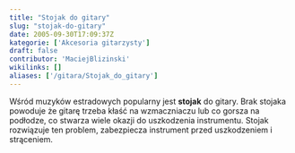 ```yaml
---
title: "Stojak do gitary"
slug: "stojak-do-gitary"
date: 2005-09-30T17:09:37Z
kategorie: ['Akcesoria gitarzysty']
draft: false
contributor: 'MaciejBlizinski'
wikilinks: []
aliases: ['/gitara/Stojak_do_gitary']
---
```

Wśród muzyków estradowych popularny jest **stojak** do gitary. Brak
stojaka powoduje że gitarę trzeba kłaść na wzmaczniaczu lub co gorsza na
podłodze, co stwarza wiele okazji do uszkodzenia instrumentu. Stojak
rozwiązuje ten problem, zabezpiecza instrument przed uszkodzeniem i
strąceniem.

